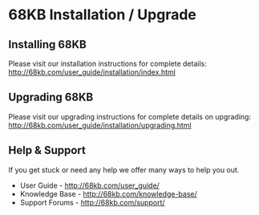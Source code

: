 # 68KB Installation / Upgrade 

## Installing 68KB

Please visit our installation instructions for complete details: 
<http://68kb.com/user_guide/installation/index.html>

## Upgrading 68KB

Please visit our upgrading instructions for complete details on upgrading:
<http://68kb.com/user_guide/installation/upgrading.html>

## Help & Support

If you get stuck or need any help we offer many ways to help you out. 
  * User Guide - http://68kb.com/user_guide/
  * Knowledge Base - http://68kb.com/knowledge-base/
  * Support Forums - http://68kb.com/support/